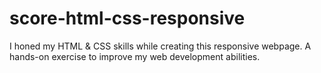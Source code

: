 # score-html-css-responsive
I honed my HTML &amp; CSS skills while creating this responsive webpage. A hands-on exercise to improve my web development abilities.
